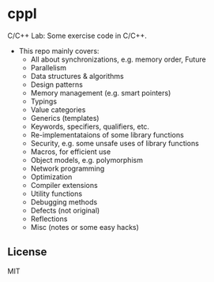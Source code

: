 cppl
====

C/C++ Lab: Some exercise code in C/C++.

- This repo mainly covers:
    + All about synchronizations, e.g. memory order, Future
    + Parallelism
    + Data structures & algorithms
    + Design patterns
    + Memory management (e.g. smart pointers)
    + Typings
    + Value categories
    + Generics (templates)
    + Keywords, specifiers, qualifiers, etc.
    + Re-implementataions of some library functions
    + Security, e.g. some unsafe uses of library functions
    + Macros, for efficient use
    + Object models, e.g. polymorphism
    + Network programming
    + Optimization
    + Compiler extensions
    + Utility functions
    + Debugging methods
    + Defects (not original)
    + Reflections
    + Misc (notes or some easy hacks)

License
-------

MIT
